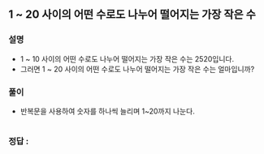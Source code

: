 ## 1 ~ 20 사이의 어떤 수로도 나누어 떨어지는 가장 작은 수

### 설명
- 1 ~ 10 사이의 어떤 수로도 나누어 떨어지는 가장 작은 수는 2520입니다.
- 그러면 1 ~ 20 사이의 어떤 수로도 나누어 떨어지는 가장 작은 수는 얼마입니까?

### 풀이

- 반복문을 사용하여 숫자를 하나씩 늘리며 1~20까지 나눈다.

```java

```

### 정답 : 